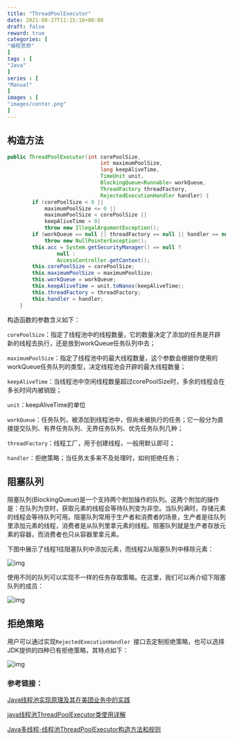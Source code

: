 ```yaml
---
title: "ThreadPoolExecutor"
date: 2021-08-27T11:15:10+08:00
draft: false
reward: true
categories: [
"编程思想"
]
tags : [
"Java"
]
series : [
"Manual"
]
images : [
"images/center.png"
]
---
```


[comment]: <> "# ThreadPoolExecutor"

## 构造方法

```java
public ThreadPoolExecutor(int corePoolSize,
                              int maximumPoolSize,
                              long keepAliveTime,
                              TimeUnit unit,
                              BlockingQueue<Runnable> workQueue,
                              ThreadFactory threadFactory,
                              RejectedExecutionHandler handler) {
        if (corePoolSize < 0 ||
            maximumPoolSize <= 0 ||
            maximumPoolSize < corePoolSize ||
            keepAliveTime < 0)
            throw new IllegalArgumentException();
        if (workQueue == null || threadFactory == null || handler == null)
            throw new NullPointerException();
        this.acc = System.getSecurityManager() == null ?
                null :
                AccessController.getContext();
        this.corePoolSize = corePoolSize;
        this.maximumPoolSize = maximumPoolSize;
        this.workQueue = workQueue;
        this.keepAliveTime = unit.toNanos(keepAliveTime);
        this.threadFactory = threadFactory;
        this.handler = handler;
    }
```

 

构造函数的参数含义如下：

`corePoolSize`：指定了线程池中的线程数量，它的数量决定了添加的任务是开辟新的线程去执行，还是放到workQueue任务队列中去；

`maximumPoolSize`：指定了线程池中的最大线程数量，这个参数会根据你使用的workQueue任务队列的类型，决定线程池会开辟的最大线程数量；

`keepAliveTime`：当线程池中空闲线程数量超过corePoolSize时，多余的线程会在多长时间内被销毁；

`unit`：keepAliveTime的单位

`workQueue`：任务队列，被添加到线程池中，但尚未被执行的任务；它一般分为直接提交队列、有界任务队列、无界任务队列、优先任务队列几种；

`threadFactory`：线程工厂，用于创建线程，一般用默认即可；

`handler`：拒绝策略；当任务太多来不及处理时，如何拒绝任务；

 

## 阻塞队列

阻塞队列(BlockingQueue)是一个支持两个附加操作的队列。这两个附加的操作是：在队列为空时，获取元素的线程会等待队列变为非空。当队列满时，存储元素的线程会等待队列可用。阻塞队列常用于生产者和消费者的场景，生产者是往队列里添加元素的线程，消费者是从队列里拿元素的线程。阻塞队列就是生产者存放元素的容器，而消费者也只从容器里拿元素。

下图中展示了线程1往阻塞队列中添加元素，而线程2从阻塞队列中移除元素：

![img](http://picgo.6and.ltd/img/img_5ff5cf37d14ce.png)

使用不同的队列可以实现不一样的任务存取策略。在这里，我们可以再介绍下阻塞队列的成员：

![img](http://picgo.6and.ltd/img/img_5ff5cf6113fd2.png)

## 拒绝策略

用户可以通过实现`RejectedExecutionHandler `接口去定制拒绝策略，也可以选择JDK提供的四种已有拒绝策略，其特点如下：

![img](http://picgo.6and.ltd/img/img_5ff5cfc91d801.png)

 

### 参考链接：

[Java线程池实现原理及其在美团业务中的实践](https://tech.meituan.com/2020/04/02/java-pooling-pratice-in-meituan.html)

[java线程池ThreadPoolExecutor类使用详解](https://www.cnblogs.com/dafanjoy/p/9729358.html)

[Java多线程-线程池ThreadPoolExecutor构造方法和规则](https://blog.csdn.net/qq_25806863/article/details/71126867)
